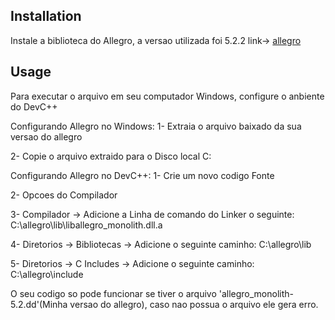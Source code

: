 ## Installation

Instale a biblioteca do Allegro, a versao utilizada foi 5.2.2
link-> [allegro](https://github.com/liballeg/allegro5/releases)


## Usage
Para executar o arquivo em seu computador Windows, configure o anbiente do DevC++

Configurando Allegro no Windows:
1- Extraia o arquivo baixado da sua versao do allegro

2- Copie o arquivo extraido para o Disco local C:

Configurando Allegro no DevC++:
1- Crie um novo codigo Fonte

2- Opcoes do Compilador

3- Compilador -> Adicione a Linha de comando do Linker o seguinte: C:\allegro\lib\liballegro_monolith.dll.a

4- Diretorios -> Bibliotecas -> Adicione o seguinte caminho: C:\allegro\lib

5- Diretorios -> C Includes -> Adicione o seguinte caminho: C:\allegro\include

O seu codigo so pode funcionar se tiver o arquivo 'allegro_monolith-5.2.dd'(Minha versao do allegro), caso nao possua o arquivo
ele gera erro.
